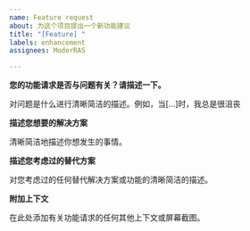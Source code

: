 ```yaml
---
name: Feature request
about: 为这个项目提出一个新功能建议
title: "[Feature] "
labels: enhancement
assignees: ModerRAS

---
```


**您的功能请求是否与问题有关？请描述一下。**

对问题是什么进行清晰简洁的描述。例如，当[...]时，我总是很沮丧

**描述您想要的解决方案**

清晰简洁地描述你想发生的事情。

**描述您考虑过的替代方案**

对您考虑过的任何替代解决方案或功能的清晰简洁的描述。

**附加上下文**

在此处添加有关功能请求的任何其他上下文或屏幕截图。
